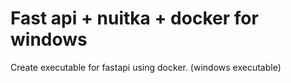 # Fast api + nuitka + docker for windows

Create executable for fastapi using docker. (windows executable)
